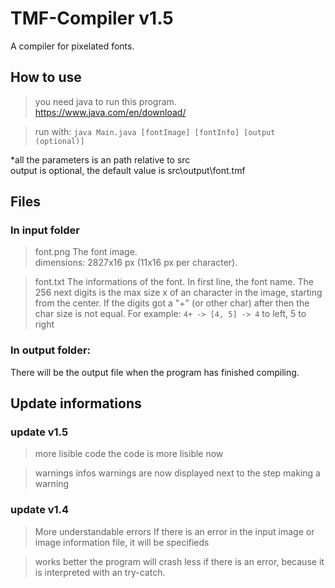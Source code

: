 # TMF-Compiler v1.5
A compiler for pixelated fonts.

## How to use
> you need java to run this program. https://www.java.com/en/download/

> run with: ```java Main.java [fontImage] [fontInfo] [output (optional)]```

*all the parameters is an path relative to src\
output is optional, the default value is src\output\font.tmf


## Files
### In input folder
> font.png
> The font image.  
> dimensions: 2827x16 px (11x16 px per character).


> font.txt
> The informations of the font.
> In first line, the font name. The 256 next digits is the max size x of an character in the image, starting from the center.
> If the digits got a "+" (or other char) after then the char size is not equal. For example: ```4+ -> [4, 5] -> 4``` to left, 5 to right

### In output folder:
There will be the output file when the program has finished compiling.

## Update informations
### update v1.5
> more lisible code
> the code is more lisible now

> warnings infos
> warnings are now displayed next to the step making a warning

### update v1.4
> More understandable errors
> If there is an error in the input image or image information file, it will be specifieds

> works better
> the program will crash less if there is an error, because it is interpreted with an try-catch.


